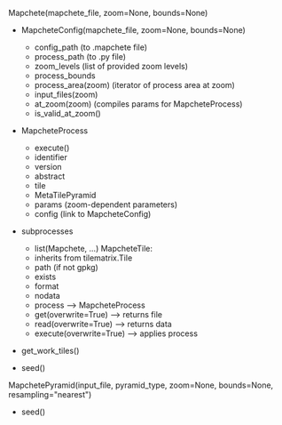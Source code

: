 Mapchete(mapchete_file, zoom=None, bounds=None)
* MapcheteConfig(mapchete_file, zoom=None, bounds=None)
  * config_path (to .mapchete file)
  * process_path (to .py file)
  * zoom_levels (list of provided zoom levels)
  * process_bounds
  * process_area(zoom) (iterator of process area at zoom)
  * input_files(zoom)
  * at_zoom(zoom) (compiles params for MapcheteProcess)
  * is_valid_at_zoom()
* MapcheteProcess
  * execute()
  * identifier
  * version
  * abstract
  * tile
  * MetaTilePyramid
  * params (zoom-dependent parameters)
  * config (link to MapcheteConfig)
* subprocesses
  * list(Mapchete, ...)
MapcheteTile:
  * inherits from tilematrix.Tile
  * path (if not gpkg)
  * exists
  * format
  * nodata
  * process --> MapcheteProcess
  * get(overwrite=True)
    --> returns file
  * read(overwrite=True)
    --> returns data
  * execute(overwrite=True)
    --> applies process

* get_work_tiles()
<!-- * get(tile, overwrite=True)
* execute(tile, overwrite=True)
* exists(tile) -->
* seed()

MapchetePyramid(input_file, pyramid_type, zoom=None, bounds=None, resampling="nearest")
* seed()
